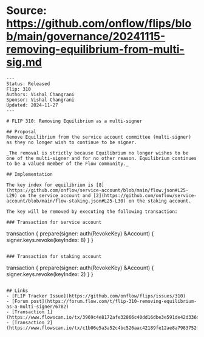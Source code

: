 # Source: https://github.com/onflow/flips/blob/main/governance/20241115-removing-equilibrium-from-multi-sig.md

```
---
Status: Released
Flip: 310
Authors: Vishal Changrani
Sponsor: Vishal Changrani
Updated: 2024-11-27
---

# FLIP 310: Removing Equilibrium as a multi-signer

## Proposal
Remove Equilibrium from the service account committee (multi-signer) as they no longer wish to continue to be signer.

_The removal is strictly because Equilibrium no longer wishes to be one of the multi-signer and for no other reason. Equilibrium continues to be a valued member of the Flow community._

## Implementation

The key index for equilibrium is [8](https://github.com/onflow/service-account/blob/main/flow.json#L25-L29) on the service account and [2](https://github.com/onflow/service-account/blob/main/flow-staking.json#L25-L30) on the staking account.

The key will be removed by executing the following transaction:

### Transaction for service account

```
transaction {
    prepare(signer: auth(RevokeKey) &Account) {
        signer.keys.revoke(keyIndex: 8)
    }
}
```

### Transaction for staking account

```
transaction {
    prepare(signer: auth(RevokeKey) &Account) {
        signer.keys.revoke(keyIndex: 2)
    }
}
```

## Links
- [FLIP Tracker Issue](https://github.com/onflow/flips/issues/310)
- [Forum post](https://forum.flow.com/t/flip-310-removing-equilibrium-as-a-multi-signer/6782)
- [Transaction 1](https://www.flowscan.io/tx/3969c4e8172afe32866c40dd16dbe3e591de42d336db32739c376d0351044434)
- [Transaction 2](https://www.flowscan.io/tx/c1b06e5a3a52c4bc526aac42189fe12ae8a7983752fe40d5560d670cb7ca06f1)
```